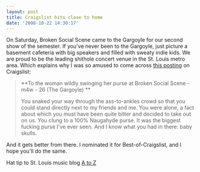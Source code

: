 ```yaml
---
layout: post
title: Craigslist hits close to home
date: '2008-10-22 14:30:17'
---
```



On Saturday, Broken Social Scene came to the Gargoyle for our second show of the semester. If you've never been to the Gargoyle, just picture a basement cafeteria with big speakers and filled with sweaty indie kids. We are proud to be the leading shithole concert venue in the St. Louis metro area. Which explains why I was so amused to come across [this posting](http://stlouis.craigslist.org/mis/886695595.html) on Craigslist:

> **To the woman wildly swinging her purse at Broken Social Scene - m4w - 26 (The Gargoyle) **
> 
> You snaked your way through the ass-to-ankles crowd so that you could stand directly next to my friends and me. You were alone, a fact about which you must have been quite bitter and decided to take out on us. You clung to a 100% Naugahyde purse. It was the biggest fucking purse I've ever seen. And I know what you had in there: baby skulls.

And it gets better from there. I nominated it for Best-of-Craigslist, and I hope you'll do the same.

Hat tip to St. Louis music blog [A to Z](http://blogs.riverfronttimes.com/atoz/2008/10/craigslist_missed_connection_broken_social_scene.php)

> 


